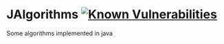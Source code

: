 # JAlgorithms <a href="https://snyk.io/test/github/mhero/jalgorithms?targetFile=algorithms%2Fpom.xml"><img src="https://snyk.io/test/github/mhero/jalgorithms/badge.svg?targetFile=algorithms%2Fpom.xml" alt="Known Vulnerabilities" data-canonical-src="https://snyk.io/test/github/mhero/jalgorithms?targetFile=algorithms%2Fpom.xml" style="max-width:100%;"></a>
Some algorithms implemented in java
